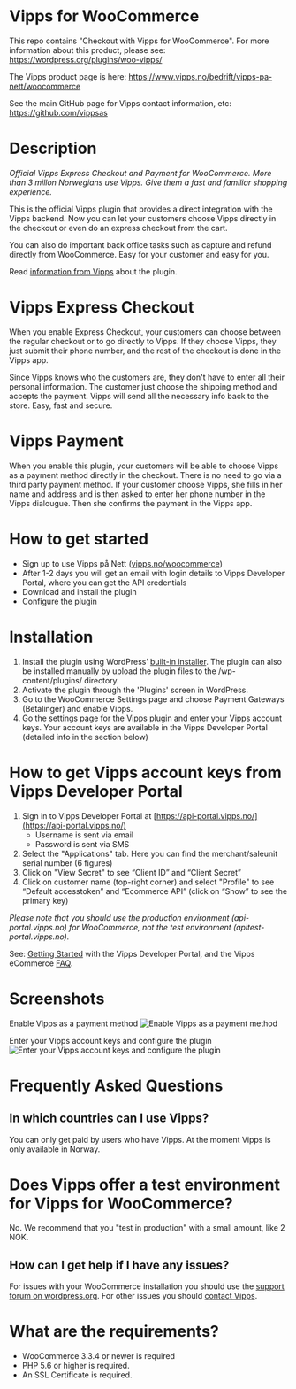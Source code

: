 # Vipps for WooCommerce

This repo contains "Checkout with Vipps for WooCommerce". For more information about this product, please see: https://wordpress.org/plugins/woo-vipps/

The Vipps product page is here: https://www.vipps.no/bedrift/vipps-pa-nett/woocommerce

See the main GitHub page for Vipps contact information, etc: https://github.com/vippsas

# Description

*Official Vipps Express Checkout and Payment for WooCommerce. More than 3 millon Norwegians use Vipps. Give them a fast and familiar shopping experience.*

This is the official Vipps plugin that provides a direct integration with the Vipps backend. Now you can let your customers choose Vipps directly in the checkout or even do an express checkout from the cart.

You can also do important back office tasks such as capture and refund directly from WooCommerce. Easy for your customer and easy for you.

Read [information from Vipps](https://www.vipps.no/woocommerce) about the plugin.

# Vipps Express Checkout

When you enable Express Checkout, your customers can choose between the regular checkout or to go directly to Vipps. If they choose Vipps, they just submit their phone number, and the rest of the checkout is done in the Vipps app.

Since Vipps knows who the customers are, they don't have to enter all their personal information. The customer just choose the shipping method and accepts the payment. Vipps will send all the necessary info back to the store. Easy, fast and secure.

# Vipps Payment

When you enable this plugin, your customers will be able to choose Vipps as a payment method directly in the checkout. There is no need to go via a third party payment method. If your customer choose Vipps, she fills in her name and address and is then asked to enter her phone number in the Vipps dialougue. Then she confirms the payment in the Vipps app.

# How to get started
* Sign up to use Vipps på Nett ([vipps.no/woocommerce](https://www.vipps.no/bedrift/vipps-pa-nett/woocommerce))
* After 1-2 days you will get an email with login details to Vipps Developer Portal, where you can get the API credentials
* Download and install the plugin
* Configure the plugin

# Installation
1.  Install the plugin using WordPress’ [built-in installer](https://codex.wordpress.org/Managing_Plugins#Installing_Plugins). The plugin can also be installed manually by upload the plugin files to the /wp-content/plugins/ directory.
2. Activate the plugin through the 'Plugins' screen in WordPress.
3. Go to the WooCommerce Settings page and choose Payment Gateways (Betalinger) and enable Vipps.
4. Go the settings page for the Vipps plugin and enter your Vipps account keys. Your account keys are available in the Vipps Developer Portal (detailed info in the section below)

# How to get Vipps account keys from Vipps Developer Portal
1. Sign in to Vipps Developer Portal at [https://api-portal.vipps.no/](https://api-portal.vipps.no/)
   - Username is sent via email
   - Password is sent via SMS
2. Select the "Applications" tab. Here you can find the merchant/saleunit serial number (6 figures)
3. Click on "View Secret" to see “Client ID” and “Client Secret”
4. Click on customer name (top-right corner) and select "Profile" to see “Default accesstoken” and “Ecommerce API” (click on “Show” to see the primary key)

_Please note that you should use the *production* environment (api-portal.vipps.no) for WooCommerce, not the *test* environment (apitest-portal.vipps.no)._

See: [Getting Started](https://github.com/vippsas/vipps-ecom-api/blob/master/vipps-ecom-api-getting-started.md) with the Vipps Developer Portal, and the Vipps eCommerce [FAQ](https://github.com/vippsas/vipps-ecom-api/blob/master/vipps-ecom-api-faq.md).

# Screenshots
Enable Vipps as a payment method
![Enable Vipps as a payment method](https://raw.github.com/vippsas/vipps-woocommerce/master/wp-org-assets/screenshot-1.png?raw=true "Enable Vipps as a payment method.")

Enter your Vipps account keys and configure the plugin
![Enter your Vipps account keys and configure the plugin](https://raw.github.com/vippsas/vipps-woocommerce/master/wp-org-assets/screenshot-2.png?raw=true "Enter your Vipps account keys and configure the plugin")

# Frequently Asked Questions

## In which countries can I use Vipps?

You can only get paid by users who have Vipps. At the moment Vipps is only available in Norway.

# Does Vipps offer a test environment for Vipps for WooCommerce?

No. We recommend that you "test in production" with a small amount, like 2 NOK.

## How can I get help if I have any issues?

For issues with your WooCommerce installation you should use the [support forum on wordpress.org](https://wordpress.org/support/plugin/woo-vipps). For other issues you should [contact Vipps](https://github.com/vippsas/vipps-developers/blob/master/contact.md).

# What are the requirements?
* WooCommerce 3.3.4 or newer is required
* PHP 5.6 or higher is required.
* An SSL Certificate is required.
